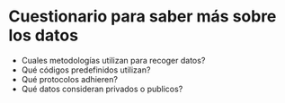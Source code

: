 # Cuestionario para saber más sobre los datos

- Cuales metodologías utilizan para recoger datos?
- Qué códigos predefinidos utilizan?
- Qué protocolos adhieren?
- Qué datos consideran privados o publicos?
